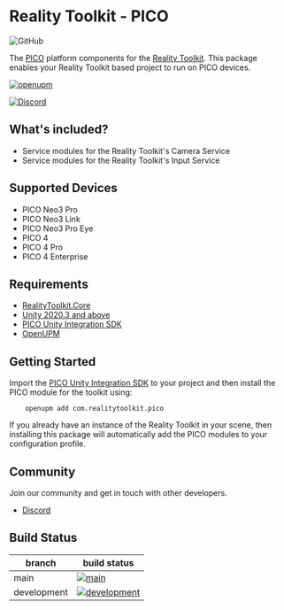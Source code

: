 # Reality Toolkit - PICO

![GitHub](https://user-images.githubusercontent.com/9565734/198220057-d90bcfc5-9b5e-43e4-a9a6-c5ac3ba946a5.png)

The [PICO](https://www.picoxr.com/) platform components for the [Reality Toolkit](https://github.com/realitycollective/com.realitytoolkit.core).
This package enables your Reality Toolkit based project to run on PICO devices.

[![openupm](https://img.shields.io/npm/v/com.realitytoolkit.pico?label=openupm&registry_uri=https://package.openupm.com)](https://openupm.com/packages/com.realitytoolkit.pico/)

[![Discord](https://img.shields.io/discord/597064584980987924.svg?label=&logo=discord&logoColor=ffffff&color=7389D8&labelColor=6A7EC2)](https://discord.gg/KXABVsTa)

## What's included?

- Service modules for the Reality Toolkit's Camera Service
- Service modules for the Reality Toolkit's Input Service

## Supported Devices

- PICO Neo3 Pro
- PICO Neo3 Link
- PICO Neo3 Pro Eye
- PICO 4
- PICO 4 Pro
- PICO 4 Enterprise

## Requirements

- [RealityToolkit.Core](https://github.com/realitycollective/com.realitytoolkit.core)
- [Unity 2020.3 and above](https://unity.com/)
- [PICO Unity Integration SDK](https://developer-global.pico-interactive.com/sdk?deviceId=1&platformId=1&itemId=12)
- [OpenUPM](https://openupm.com/docs/)

## Getting Started

Import the [PICO Unity Integration SDK](https://developer-global.pico-interactive.com/sdk?deviceId=1&platformId=1&itemId=12) to your project and then install the PICO module for the toolkit using:

```text
    openupm add com.realitytoolkit.pico
```

If you already have an instance of the Reality Toolkit in your scene, then installing this package will automatically add the PICO modules to your configuration profile.

## Community

Join our community and get in touch with other developers.

- [Discord](https://discord.gg/KXABVsTa)

## Build Status
<!-- Check build status links and details -->

| branch | build status |
| --- | --- |
| main | [![main](https://github.com/realitycollective/com.realitytoolkit.pico/actions/workflows/main-publish.yml/badge.svg?branch=main)](https://github.com/realitycollective/com.realitytoolkit.pico/actions/workflows/main-publish.yml) |
| development | [![development](https://github.com/realitycollective/com.realitytoolkit.pico/actions/workflows/development-buildandtestupmrelease.yml/badge.svg?branch=development)](https://github.com/realitycollective/com.realitytoolkit.pico/actions/workflows/development-buildandtestupmrelease.yml)|
